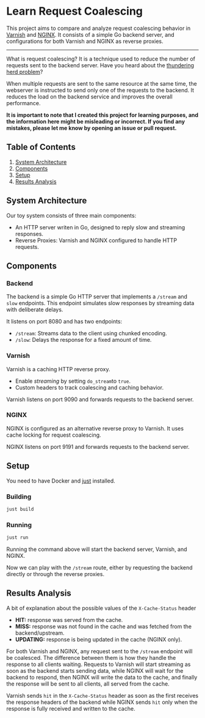 # Learn Request Coalescing

This project aims to compare and analyze request coalescing behavior in [Varnish](https://varnish-cache.org/) and [NGINX](https://nginx.org/). It consists of a simple Go backend server, and configurations for both Varnish and NGINX as reverse proxies.

---

What is request coalescing? It is a technique used to reduce the number of requests sent to the backend server. Have you heard about the [thundering herd problem](https://en.wikipedia.org/wiki/Thundering_herd_problem)?

When multiple requests are sent to the same resource at the same time, the webserver is instructed to send only one of the requests to the backend. It reduces the load on the backend service and improves the overall performance.

**It is important to note that I created this project for learning purposes, and the information here might be misleading or incorrect. If you find any mistakes, please let me know by opening an issue or pull request.**

## Table of Contents

1. [System Architecture](#system-architecture)
2. [Components](#components)
3. [Setup](#setup)
4. [Results Analysis](#results-analysis)

## System Architecture

Our toy system consists of three main components:
* An HTTP server writen in Go, designed to reply slow and streaming responses.
* Reverse Proxies: Varnish and NGINX configured to handle HTTP requests.

## Components

### Backend

The backend is a simple Go HTTP server that implements a `/stream` and `slow` endpoints. This endpoint simulates slow responses by streaming data with deliberate delays.

It listens on port 8080 and has two endpoints:
* `/stream`: Streams data to the client using chunked encoding.
* `/slow`: Delays the response for a fixed amount of time.

### Varnish

Varnish is a caching HTTP reverse proxy.

* Enable *streaming* by setting `do_stream`to `true`.
* Custom headers to track coalescing and caching behavior.

Varnish listens on port 9090 and forwards requests to the backend server.

### NGINX

NGINX is configured as an alternative reverse proxy to Varnish. It uses cache locking for request coalescing.

NGINX listens on port 9191 and forwards requests to the backend server.

## Setup

You need to have Docker and [just](https://github.com/casey/just) installed.

### Building

```sh
just build
```

### Running

```sh
just run
```

Running the command above will start the backend server, Varnish, and NGINX.

Now we can play with the `/stream` route, either by requesting the backend directly or through the reverse proxies.


## Results Analysis

A bit of explanation about the possible values of the `X-Cache-Status` header

* **HIT:** response was served from the cache.
* **MISS:** response was not found in the cache and was fetched from the backend/upstream.
* **UPDATING:** response is being updated in the cache (NGINX only).

For both Varnish and NGINX, any request sent to the `/stream` endpoint will be coalesced. The difference between them is how they handle the response to all clients waiting. Requests to Varnish will start streaming as soon as the backend starts sending data, while NGINX will wait for the backend to respond, then NGINX will write the data to the cache, and finally the response will be sent to all clients, all served from the cache.

Varnish sends `hit` in the `X-Cache-Status` header as soon as the first receives the response headers of the backend while NGINX sends `hit` only when the response is fully received and written to the cache.
